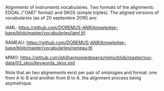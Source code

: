 Alignments of instruments vocabulaires. Two formats of the alignments: EDOAL ("OAEI" format) and SKOS (simple triples).
The aligned versions of vocabularies (as of 20 septembre 2016) are: 

IAML:
https://github.com/DOREMUS-ANR/knowledge-base/blob/master/vocabularies/iaml.ttl

RAMEAU:
https://github.com/DOREMUS-ANR/knowledge-base/blob/master/vocabularies/rameau.ttl

MIMO:
https://github.com/philharmoniedeparis/mimo/blob/master/our-data/03_skos/keywords_skos.xml

Note that an two alignements exist per pair of ontologies and format: one from A to B and another from B to A, the alignment process being asymetrique. 
